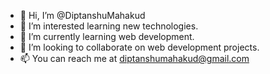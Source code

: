 - 👋 Hi, I’m @DiptanshuMahakud
- 👀 I’m interested learning new technologies.
- 🌱 I’m currently learning web development.
- 💞️ I’m looking to collaborate on web development projects.
- 📫 You can reach me at diptanshumahakud@gmail.com

<!---
DiptanshuMahakud/DiptanshuMahakud is a ✨ special ✨ repository because its `README.md` (this file) appears on your GitHub profile.
You can click the Preview link to take a look at your changes.
--->
